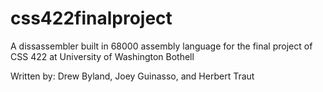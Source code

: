 # css422finalproject

A dissassembler built in 68000 assembly language for the final project of CSS 422 at University of Washington Bothell

Written by:
Drew Byland,
Joey Guinasso, and
Herbert Traut

